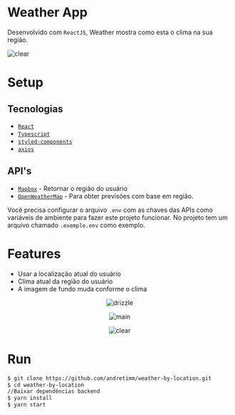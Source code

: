 # Weather App

Desenvolvido com `ReactJS`, Weather mostra como esta o clima na sua região.

![clear](https://user-images.githubusercontent.com/8572757/124406806-b45ed700-dd18-11eb-9aff-c449c1700241.PNG)


# Setup

## Tecnologias

* [`React`](https://github.com/facebook/react)
* [`Typescript`](https://www.typescriptlang.org/)
* [`styled-components`](https://github.com/styled-components/styled-components)
* [`axios`](https://axios-http.com/)
  
## API's

- [`Mapbox`](https://docs.mapbox.com/api/overview/) - Retornar o região do usuário
- [`OpenWeatherMap`](https://openweathermap.org/api) - Para obter previsões com base em região.

Você precisa configurar o arquivo `.env` com as chaves das APIs como variáveis de ambiente para fazer este projeto funcionar. No projeto tem um arquivo chamado `.exemple.env` como exemplo.

# Features

* Usar a localização atual do usuário
* Clima atual da região do usuário
* A imagem de fundo muda conforme o clima

<div align="center">

![drizzle](https://user-images.githubusercontent.com/8572757/124406813-bd4fa880-dd18-11eb-8aa2-f8f87b9f1f53.PNG)
  
![main](https://user-images.githubusercontent.com/8572757/124406817-c17bc600-dd18-11eb-9186-b80ba541f0c3.PNG)
  
![clear](https://user-images.githubusercontent.com/8572757/124406818-c3458980-dd18-11eb-8346-d4d52bb6905b.PNG)


</div>

# Run

```sh
$ git clone https://github.com/andretimm/weather-by-location.git
$ cd weather-by-location
//Baixar dependências backend
$ yarn install
$ yarn start
```
